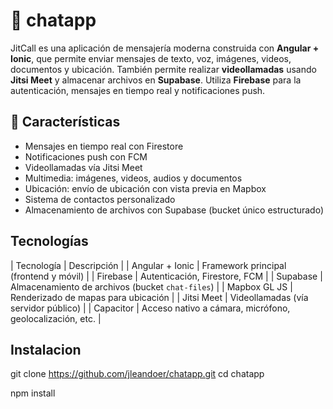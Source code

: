# 💬 chatapp

JitCall es una aplicación de mensajería moderna construida con **Angular + Ionic**, que permite enviar mensajes de texto, voz, imágenes, videos, documentos y ubicación. También permite realizar **videollamadas** usando **Jitsi Meet** y almacenar archivos en **Supabase**. Utiliza **Firebase** para la autenticación, mensajes en tiempo real y notificaciones push.

## 🚀 Características

- Mensajes en tiempo real con Firestore
- Notificaciones push con FCM
- Videollamadas vía Jitsi Meet
- Multimedia: imágenes, videos, audios y documentos
- Ubicación: envío de ubicación con vista previa en Mapbox
- Sistema de contactos personalizado
- Almacenamiento de archivos con Supabase (bucket único estructurado)

## Tecnologías

| Tecnología       | Descripción |
| Angular + Ionic  | Framework principal (frontend y móvil) |
| Firebase         | Autenticación, Firestore, FCM |
| Supabase         | Almacenamiento de archivos (bucket `chat-files`) |
| Mapbox GL JS     | Renderizado de mapas para ubicación |
| Jitsi Meet       | Videollamadas (vía servidor público) |
| Capacitor        | Acceso nativo a cámara, micrófono, geolocalización, etc. |


## Instalacion

git clone https://github.com/jleandoer/chatapp.git
cd chatapp

npm install

